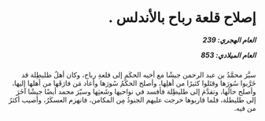 <h1 dir="rtl">إصلاح قلعة رباح بالأندلس  .</h1>

<h5 dir="rtl">العام الهجري:  239

العام الميلادي: 853

</h5>

<p dir="rtl">سيَّرَ محمَّدُ بن عبد الرحمن جيشًا مع أخيه الحكَمِ إلى قلعةِ رباح، وكان أهلُ طليطِلة قد خَرَّبوا سُورَها وقتَلوا كثيرًا من أهلِها، وأصلح الحكَمُ سُورَها وأعاد مَن فارَقَها من أهلها إليها، وأصلح حالَها، وتقدَّمَ إلى طليطِلة فأفسد في نواحيها وشَعثِها وسيّرَ محمد أيضًا جيشًا آخَرَ إلى طليطلة، فلما قاربوها خرجت عليهم الجنودُ مِن المكامن، فانهزم العسكَرُ، وأصيب أكثرُ من فيه.</p></br>
